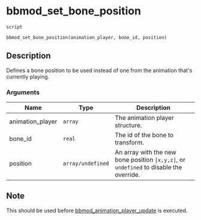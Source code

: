 # bbmod_set_bone_position
`script`
```gml
bbmod_set_bone_position(animation_player, bone_id, position)
```

## Description
Defines a bone position to be used instead of one from the animation
 that's currently playing.

### Arguments
| Name | Type | Description |
| ---- | ---- | ----------- |
| animation_player | `array` | The animation player structure. |
| bone_id | `real` | The id of the bone to transform. |
| position | `array/undefined` | An array with the new bone position `[x,y,z]`, or `undefined` to disable the override. |

## Note
 This should be used before [bbmod_animation_player_update](./bbmod_animation_player_update.html)
is executed.
